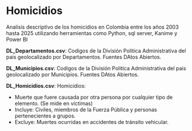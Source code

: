 # Homicidios
Analisis descriptivo de los homicidios en Colombia entre los años 2003 hasta 2025 utilizando herramientas como Python, sql server, Kanime y Power BI 

**DL_Departamentos.csv**: Codigos de la División Politica Administrativa del pais geolocalizado por Departamentos. Fuentes DAtos Abiertos.

**DL_Municipios.csv**: Codigos de la División Politica Administrativa del pais geolocalizado por Municipios. Fuentes DAtos Abiertos.

**DL_Homicidios.csv**: Homicidios:
- Muerte que fuere causada por otra persona por cualquier tipo de elemento. (Se mide en víctimas)
- Incluye: Civiles, miembros de la Fuerza Pública y personas pertenecientes a grupos.
- Excluye: Muertes ocurridas en accidentes de tránsito vehicular.
